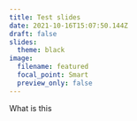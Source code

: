 ```yaml
---
title: Test slides
date: 2021-10-16T15:07:50.144Z
draft: false
slides:
  theme: black
image:
  filename: featured
  focal_point: Smart
  preview_only: false
---
```

What is this